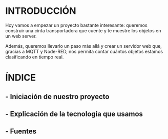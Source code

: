 # INTRODUCCIÓN
Hoy vamos a empezar un proyecto bastante interesante: queremos construir una cinta transportadora que cuente y te muestre los objetos en un web server.

Además, queremos llevarlo un paso más allá y crear un servidor web que, gracias a MQTT y Node-RED, nos permita contar cuántos objetos estamos clasificando en tiempo real.

# ÍNDICE
## - Iniciación de nuestro proyecto
## - Explicación de la tecnología que usamos
## - Fuentes 
